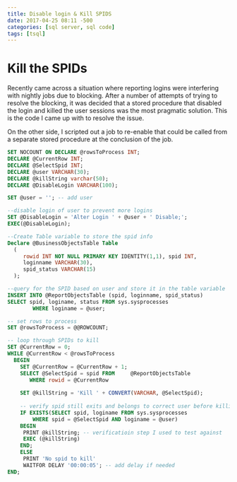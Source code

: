```yaml
---
title: Disable login & Kill SPIDS
date: 2017-04-25 08:11 -500
categories: [sql server, sql code]
tags: [tsql]
---
```


# Kill the SPIDs

Recently came across a situation where reporting logins were interfering with nightly jobs due to blocking. After a number of attempts of trying to resolve the blocking, it was decided that a stored procedure that disabled the login and killed the user sessions was the most pragmatic solution. This is the code I came up with to resolve the issue.

On the other side, I scripted out a job to re-enable that could be called from a separate stored procedure at the conclusion of the job.

```SQL
SET NOCOUNT ON DECLARE @rowsToProcess INT; 
DECLARE @CurrentRow INT;
DECLARE @SelectSpid INT;
DECLARE @user VARCHAR(30);
DECLARE @killString varchar(50);
DECLARE @DisableLogin VARCHAR(100);

SET @user = ''; -- add user

--disable login of user to prevent more logins 
SET @DisableLogin = 'Alter Login ' + @user + ' Disable;';
EXEC(@DisableLogin);

--Create Table variable to store the spid info
Declare @BusinessObjectsTable Table 
  (
     rowid INT NOT NULL PRIMARY KEY IDENTITY(1,1), spid INT,
     loginname VARCHAR(30),
     spid_status VARCHAR(15)
  );

--query for the SPID based on user and store it in the table variable
INSERT INTO @ReportObjectsTable (spid, loginname, spid_status)
SELECT spid, loginame, status FROM sys.sysprocesses 
        WHERE loginame = @user;

-- set rows to process
SET @rowsToProcess = @@ROWCOUNT;

-- loop through SPIDs to kill 
SET @CurrentRow = 0;
WHILE @CurrentRow < @rowsToProcess
  BEGIN
    SET @CurrentRow = @CurrentRow + 1;
    SELECT @SelectSpid = spid FROM     @ReportObjectsTable 
       WHERE rowid = @CurrentRow 
       
    SET @killString = 'Kill ' + CONVERT(VARCHAR, @SelectSpid); 
    
    -- verify spid still exits and belongs to correct user before killing 
    IF EXISTS(SELECT spid, loginame FROM sys.sysprocesses 
        WHERE spid = @SelectSpid AND loginame = @user) 
    BEGIN
     PRINT @killString; -- verificatioin step I used to test against 
     EXEC (@killString)
    END;
    ELSE
     PRINT 'No spid to kill' 
     WAITFOR DELAY '00:00:05'; -- add delay if needed 
END;
```